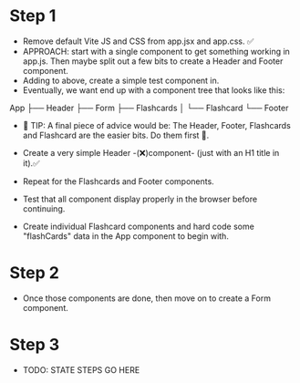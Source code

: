 # Step 1

- Remove default Vite JS and CSS from app.jsx and app.css. ✅
- APPROACH: start with a single component to get something working in app.js. Then maybe split out a few bits to create a Header and Footer component.
- Adding to above, create a simple test component in.
- Eventually, we want end up with a component tree that looks like this:

App
├── Header 
├── Form
├── Flashcards
│ └── Flashcard
└── Footer

- 🚨 TIP: A final piece of advice would be: The Header, Footer, Flashcards and Flashcard are the easier bits. Do them first 🙂.

- Create a very simple Header -(❌)component- (just with an H1 title in it).✅
- Repeat for the Flashcards and Footer components. 
- Test that all component display properly in the browser before continuing.
- Create individual Flashcard components and hard code some "flashCards" data in the App component to begin with.

# Step 2

- Once those components are done, then move on to create a Form component.

# Step 3

- TODO: STATE STEPS GO HERE
